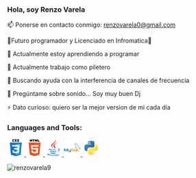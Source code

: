### Hola, soy Renzo Varela
📫 Ponerse en contacto conmigo: renzovarela0@gmail.com

🎉Futuro programador y Licenciado en Infromatica🎉

🌱 Actualmente estoy aprendiendo a programar

🔭 Actualmente trabajo como piletero

🤔 Buscando ayuda con la interferencia de canales de frecuencia

💬 Pregúntame sobre sonido... Soy muy buen Dj

⚡ Dato curioso: quiero ser la mejor version de mi cada día

<h3 align="left">Languages and Tools:</h3>
<p align="left"> <a href="https://www.w3schools.com/css/" target="_blank" rel="noreferrer"> <img src="https://raw.githubusercontent.com/devicons/devicon/master/icons/css3/css3-original-wordmark.svg" alt="css3" width="40" height="40"/> </a> <a href="https://www.w3.org/html/" target="_blank" rel="noreferrer"> <img src="https://raw.githubusercontent.com/devicons/devicon/master/icons/html5/html5-original-wordmark.svg" alt="html5" width="40" height="40"/> </a> <a href="https://www.java.com" target="_blank" rel="noreferrer"> <img src="https://raw.githubusercontent.com/devicons/devicon/master/icons/java/java-original.svg" alt="java" width="40" height="40"/> </a> <a href="https://www.mysql.com/" target="_blank" rel="noreferrer"> <img src="https://raw.githubusercontent.com/devicons/devicon/master/icons/mysql/mysql-original-wordmark.svg" alt="mysql" width="40" height="40"/> </a> <a href="https://www.python.org" target="_blank" rel="noreferrer"> <img src="https://raw.githubusercontent.com/devicons/devicon/master/icons/python/python-original.svg" alt="python" width="40" height="40"/> </a> </p>

<p><img align="center" src="https://github-readme-stats.vercel.app/api/top-langs?username=renzovarela9&show_icons=true&locale=en&layout=compact" alt="renzovarela9" /></p>
